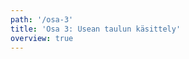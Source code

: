 ```yaml
---
path: '/osa-3'
title: 'Osa 3: Usean taulun käsittely'
overview: true
---
```


<pages-in-this-section></pages-in-this-section>
